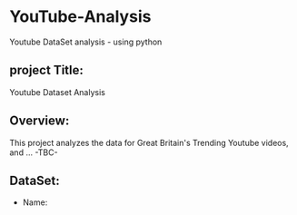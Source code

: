# YouTube-Analysis
Youtube DataSet analysis - using python

## project Title: 
Youtube Dataset Analysis
## Overview:
This project analyzes the data for Great Britain's Trending Youtube videos, and ... -TBC-
## DataSet:
- Name: 
